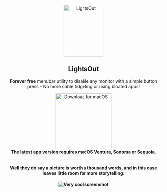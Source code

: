 <div align="center">
<a href="https://github.com/AlonX2/LightsOut/releases/"><img src="https://github.com/user-attachments/assets/2007db73-5485-4296-9205-e9626ff3ac81" width="128" height="165" alt="LightsOut" align="center"/></a>

<h2>LightsOut</h2>
<p><b>Forever free</b> menubar utility to disable any monitor with a simple button press - No more cable fidgeting or using bloated apps!</p>
<a href="https://github.com/AlonX2/LightsOut/releases/download/v1.1.0/LightsOut.dmg"><img src="https://user-images.githubusercontent.com/37590873/219133640-8b7a0179-20a7-4e02-8887-fbbd2eaad64b.png" width="180" alt="Download for macOS"/></a><br/>
<b>The <a href="https://github.com/AlonX2/LightsOut/releases/">latest app version</a> requires macOS Ventura, Sonoma or Sequoia.<br>
</div>
<hr>
<div align="center">
  <h4>Well they do say a picture is worth a thousand words, and in this case leaves little room for more storytelling:</h4>
  <img src="https://github.com/user-attachments/assets/29cd8438-68cd-449e-bbaa-12b2e6458c51" alt="Very cool screenshot" align="center"/>
</div>
